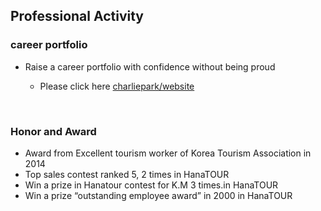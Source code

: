 ## Professional Activity

### career portfolio
  
* Raise a career portfolio with confidence without being proud

  * Please click here [charliepark/website](https://charlliepark.github.io/portfolio-GCcomp/index.html) 

<br/>

### Honor and Award

* Award from Excellent tourism worker of Korea Tourism Association in 2014
* Top sales contest ranked 5, 2 times in HanaTOUR
* Win a prize in Hanatour contest for K.M 3 times.in HanaTOUR
* Win a prize “outstanding employee award” in 2000 in HanaTOUR


